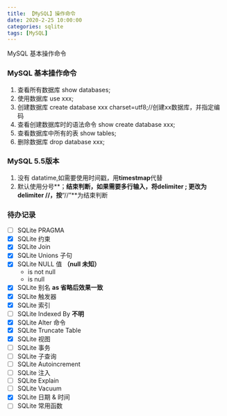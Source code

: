 ```yaml
---
title: 【MySQL】操作命令
date: 2020-2-25 10:00:00
categories: sqlite
tags: [MySQL]
---
```


MySQL 基本操作命令

### MySQL 基本操作命令

1. 查看所有数据库
show databases;
2. 使用数据库
use xxx;
3. 创建数据库
create database xxx charset=utf8;//创建xx数据库，并指定编码
4. 查看创建数据库时的语法命令
show create database xxx;
5. 查看数据库中所有的表
show tables;
6. 删除数据库
drop database xxx;

### MySQL 5.5版本
1. 没有 datatime,如需要使用时间戳，用**timestmap**代替
2. 默认使用分号**；**结束判断，如果需要多行输入，将delimiter ; 更改为delimiter //，按**“//”**为结束判断 

### 待办记录

* [ ] SQLite PRAGMA
* [x] SQLite 约束
* [x] SQLite Join
* [x] SQLite Unions 子句
* [x] SQLite NULL 值 **（null 未知）**
	* is not null
	* is null
* [x] SQLite 别名 **as 省略后效果一致**
* [x] SQLite 触发器
* [x] SQLite 索引
* [ ] SQLite Indexed By **不明**
* [x] SQLite Alter 命令
* [x] SQLite Truncate Table
* [x] SQLite 视图
* [ ] SQLite 事务
* [ ] SQLite 子查询
* [ ] SQLite Autoincrement
* [ ] SQLite 注入
* [ ] SQLite Explain
* [ ] SQLite Vacuum
* [x] SQLite 日期 & 时间
* [ ] SQLite 常用函数